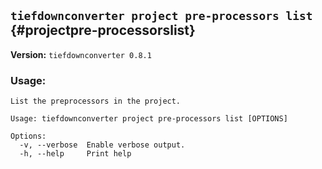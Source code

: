 ## `tiefdownconverter project pre-processors list` {#projectpre-processorslist}

**Version:** `tiefdownconverter 0.8.1`

### Usage:
```
List the preprocessors in the project.

Usage: tiefdownconverter project pre-processors list [OPTIONS]

Options:
  -v, --verbose  Enable verbose output.
  -h, --help     Print help
```

